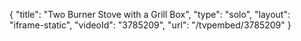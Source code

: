 {
    "title": "Two Burner Stove with a Grill Box",
    "type": "solo",
    "layout": "iframe-static",
    "videoId": "3785209",
    "url": "\/tvpembed\/3785209"
}